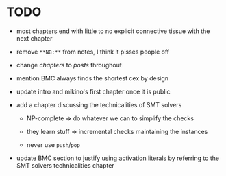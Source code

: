 # TODO

- most chapters end with little to no explicit connective tissue with the next chapter

- remove `**NB:**` from notes, I think it pisses people off

- change *chapters* to *posts* throughout

- mention BMC always finds the shortest cex by design

- update intro and mikino's first chapter once it is public

- add a chapter discussing the technicalities of SMT solvers

	- NP-complete ⇒ do whatever we can to simplify the checks

	- they learn stuff ⇒ incremental checks maintaining the instances

	- never use `push`/`pop`

- update BMC section to justify using activation literals by referring to the SMT solvers
  technicalities chapter
